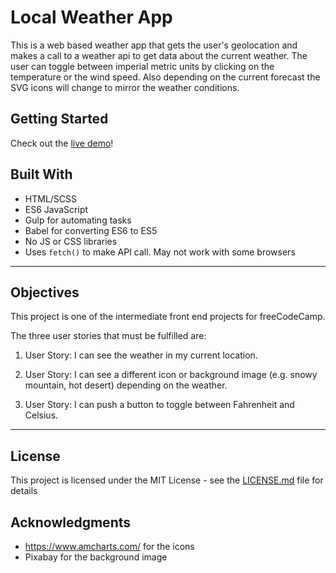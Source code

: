 # Local Weather App

This is a web based weather app that gets the user's geolocation and makes a call to a weather api to get data about the current weather. The user can toggle between imperial metric units by clicking on the temperature or the wind speed. Also depending on the current forecast the SVG icons will change to mirror the weather conditions.

## Getting Started

Check out the [live demo](https://ryanjmack.github.io/fcc-local-weather/)!

## Built With

* HTML/SCSS
* ES6 JavaScript
* Gulp for automating tasks
* Babel for converting ES6 to ES5
* No JS or CSS libraries
* Uses `fetch()` to make API call. May not work with some browsers

----

## Objectives
This project is one of the intermediate front end projects for freeCodeCamp.

The three user stories that must be fulfilled are:
1. User Story: I can see the weather in my current location.

2. User Story: I can see a different icon or background image (e.g. snowy mountain, hot desert) depending on the weather.

3. User Story: I can push a button to toggle between Fahrenheit and Celsius.

---
## License

This project is licensed under the MIT License - see the [LICENSE.md](https://github.com/ryanjmack/fcc-local-weather/blob/master/LICENSE.md) file for details

## Acknowledgments

* https://www.amcharts.com/ for the icons
* Pixabay for the background image

